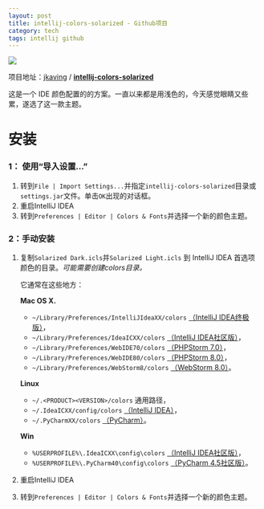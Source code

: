 ```yaml
---
layout: post
title: intellij-colors-solarized - Github项目
category: tech
tags: intellij github
---
```

![](https://cdn.kelu.org/blog/tags/solarized.jpg)

项目地址：[jkaving](https://github.com/jkaving) / **[intellij-colors-solarized](https://github.com/jkaving/intellij-colors-solarized)**

这是一个 IDE 颜色配置的的方案。一直以来都是用浅色的，今天感觉眼睛又些累，遂选了这一款主题。

# 安装

### 1： 使用“导入设置...”

1. 转到`File | Import Settings...`并指定`intellij-colors-solarized`目录或`settings.jar`文件。单击`OK`出现的对话框。
2. 重启IntelliJ IDEA
3. 转到`Preferences | Editor | Colors & Fonts`并选择一个新的颜色主题。

### 2：手动安装

1. 复制`Solarized Dark.icls`并`Solarized Light.icls` 到 IntelliJ IDEA 首选项颜色的目录。*可能需要创建colors目录。*

   它通常在这些地方：

   **Mac OS X.**

   - `~/Library/Preferences/IntelliJIdeaXX/colors` [（IntelliJ IDEA终极版）](https://www.jetbrains.com/idea/help/project-and-ide-settings.html)，
   - `~/Library/Preferences/IdeaICXX/colors` [（IntelliJ IDEA社区版）](https://www.jetbrains.com/idea/help/project-and-ide-settings.html)，
   - `~/Library/Preferences/WebIDE70/colors` [（PHPStorm 7.0）](https://www.jetbrains.com/phpstorm/help/project-and-ide-settings.html)，
   - `~/Library/Preferences/WebIDE80/colors` [（PHPStorm 8.0）](https://www.jetbrains.com/phpstorm/help/project-and-ide-settings.html)，
   - `~/Library/Preferences/WebStorm8/colors` [（WebStorm 8.0）](https://www.jetbrains.com/webstorm/help/project-and-ide-settings.html)。

   **Linux**

   - `~/.<PRODUCT><VERSION>/colors` 通用路径，
   - `~/.IdeaICXX/config/colors` [（IntelliJ IDEA）](https://www.jetbrains.com/idea/help/project-and-ide-settings.html)，
   - `~/.PyCharmXX/colors` [（PyCharm）](https://www.jetbrains.com/pycharm/help/project-and-ide-settings.html)。

   **Win**

   - `%USERPROFILE%\.IdeaICXX\config\colors` [（IntelliJ IDEA社区版）](https://www.jetbrains.com/idea/help/project-and-ide-settings.html)，
   - `%USERPROFILE%\.PyCharm40\config\colors` [（PyCharm 4.5社区版）](https://www.jetbrains.com/pycharm/help/project-and-ide-settings.html)。

2. 重启IntelliJ IDEA

3. 转到`Preferences | Editor | Colors & Fonts`并选择一个新的颜色主题。